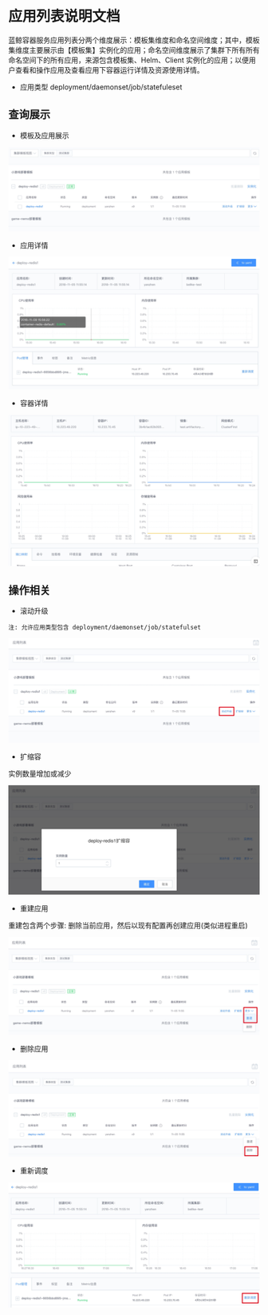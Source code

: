 # 应用列表说明文档

蓝鲸容器服务应用列表分两个维度展示：模板集维度和命名空间维度；其中，模板集维度主要展示由【模板集】实例化的应用；命名空间维度展示了集群下所有所有命名空间下的所有应用，来源包含模板集、Helm、Client 实例化的应用；以便用户查看和操作应用及查看应用下容器运行详情及资源使用详情。

- 应用类型
deployment/daemonset/job/statefuleset

## 查询展示

- 模板及应用展示

![](../assets/application/template_instance.jpg)

- 应用详情

![](../assets/application/instance_detail.jpg)

- 容器详情

![](../assets/application/container_detail.jpg)

## 操作相关
- 滚动升级

`注: 允许应用类型包含 deployment/daemonset/job/statefulset`

![](../assets/application/rollingupdate.jpg)

- 扩缩容

实例数量增加或减少

![](../assets/application/scale.jpg)

- 重建应用

重建包含两个步骤: 删除当前应用，然后以现有配置再创建应用(类似进程重启)

![](../assets/application/recreate.jpg)

- 删除应用

![](../assets/application/delete.jpg)

- 重新调度

![](../assets/application/reschedule.jpg)
